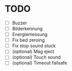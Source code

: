 # TODO

- [ ] Buzzer
- [ ] Bilderkennung
- [ ] Energiemessung
- [ ] Fix bed zeroing
- [ ] Fix stop sound stuck
- [ ] (optional) Mag eject
- [ ] (optional) Touch sound
- [ ] (optional) Timeout failsafe
